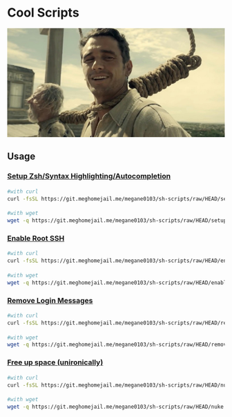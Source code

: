 # Cool Scripts


![meme](meme.png)


## Usage

### [Setup Zsh/Syntax Highlighting/Autocompletion](setup_zsh.sh)

```sh
#with curl
curl -fsSL https://git.meghomejail.me/megane0103/sh-scripts/raw/HEAD/setup_zsh.sh | bash

#with wget
wget -q https://git.meghomejail.me/megane0103/sh-scripts/raw/HEAD/setup_zsh.sh -O- | bash
```

### [Enable Root SSH](enable_root_ssh.sh)

```sh
#with curl
curl -fsSL https://git.meghomejail.me/megane0103/sh-scripts/raw/HEAD/enable_root_ssh.sh | bash

#with wget
wget -q https://git.meghomejail.me/megane0103/sh-scripts/raw/HEAD/enable_root_ssh.sh -O- | bash
```

### [Remove Login Messages](remove_login_messages.sh)

```sh
#with curl
curl -fsSL https://git.meghomejail.me/megane0103/sh-scripts/raw/HEAD/remove_login_messages.sh | bash

#with wget
wget -q https://git.meghomejail.me/megane0103/sh-scripts/raw/HEAD/remove_login_messages.sh -O- | bash
```

### [Free up space (unironically)](nuke.sh)

```sh
#with curl
curl -fsSL https://git.meghomejail.me/megane0103/sh-scripts/raw/HEAD/nuke.sh | bash

#with wget
wget -q https://git.meghomejail.me/megane0103/sh-scripts/raw/HEAD/nuke.sh -O- | bash
```

